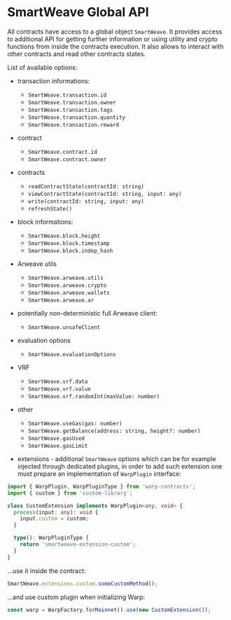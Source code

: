 # SmartWeave Global API

All contracts have access to a global object `SmartWeave`. It provides access to additional API for getting further information or using utility and crypto functions from inside the contracts execution. It also allows to interact with other contracts and read other contracts states.

List of available options:

* transaction informations:
  - `SmartWeave.transaction.id`
  - `SmartWeave.transaction.owner`
  - `SmartWeave.transaction.tags`
  - `SmartWeave.transaction.quantity`
  - `SmartWeave.transaction.reward`

* contract
  - `SmartWeave.contract.id`
  - `SmartWeave.contract.owner`

* contracts
  - `readContractState(contractId: string)`
  - `viewContractState(contractId: string, input: any)`
  - `write(contractId: string, input: any)`
  - `refreshState()`

* block informations:
  - `SmartWeave.block.height`
  - `SmartWeave.block.timestamp`
  - `SmartWeave.block.indep_hash`

* Arweave utils
  - `SmartWeave.arweave.utils`
  - `SmartWeave.arweave.crypto`
  - `SmartWeave.arweave.wallets`
  - `SmartWeave.arweave.ar`

* potentially non-deterministic full Arweave client:
  - `SmartWeave.unsafeClient`

* evaluation options
  - `SmartWeave.evaluationOptions`

* VRF
  - `SmartWeave.vrf.data`
  - `SmartWeave.vrf.value`
  - `SmartWeave.vrf.randomInt(maxValue: number)`

* other
  - `SmartWeave.useGas(gas: number)`
  - `SmartWeave.getBalance(address: string, height?: number)`
  - `SmartWeave.gasUsed`
  - `SmartWeave.gasLimit`

* extensions - additional `SmartWeave` options which can be for example injected through dedicated plugins, in order to add such extension one must prepare an implementation of `WarpPlugin` interface:

```ts
import { WarpPlugin, WarpPluginType } from 'warp-contracts';
import { custom } from 'custom-library';

class CustomExtension implements WarpPlugin<any, void> {
  process(input: any): void {
    input.custom = custom;
  }

  type(): WarpPluginType {
    return 'smartweave-extension-custom';
  }
}
```

...use it inside the contract:

```ts
SmartWeave.extensions.custom.someCustomMethod();
```

...and use custom plugin when initializing Warp:

```ts
const warp = WarpFactory.forMainnet().use(new CustomExtension());
```